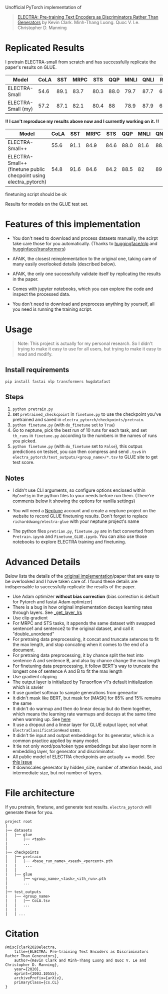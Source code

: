 Unofficial PyTorch implementation of 

> [ELECTRA: Pre-training Text Encoders as Discriminators Rather Than Generators](https://arxiv.org/abs/2003.10555)
> by Kevin Clark. Minh-Thang Luong. Quoc V. Le. Christopher D. Manning

# Replicated Results
I pretrain ELECTRA-small from scratch and has successfully replicate the paper's results on GLUE. 

|Model|CoLA|SST|MRPC|STS|QQP|MNLI|QNLI|RTE|Avg.|
|---|---|---|---|---|---|---|---|---|---|
|ELECTRA-Small|54.6|89.1|83.7|80.3|88.0|79.7|87.7|60.8|78.0|
|ELECTRA-Small (my)|57.2|87.1|82.1|80.4|88|78.9|87.9|63.1|78.08

**!! I can't reproduce my results above now and I currently working on it. !!**

|Model|CoLA|SST|MRPC|STS|QQP|MNLI|QNLI|RTE|Avg.|
|---|---|---|---|---|---|---|---|---|---|
|ELECTRA-Small++|55.6|91.1|84.9|84.6|88.0|81.6|88.3|6.36|79.7|
|ELECTRA-Small++ (finetune public checpoint using electra_pytorch)|54.8|91.6|84.6|84.2|88.5|82|89|64.7|79.92

finetuning script should be ok

Results for models on the GLUE test set.

# Features of this implementation

- You don't need to download and process datasets manually, the scirpt take care those for you automatically. (Thanks to [huggingface/nlp](https://github.com/huggingface/nlp) and [hugginface/transformers](https://github.com/huggingface/transformers))

- AFAIK, the closest reimplementation to the original one, taking care of many easily overlooked details (described below). 

- AFAIK, the only one successfully validate itself by replicating the results in the paper.

- Comes with jupyter notebooks, which you can explore the code and inspect the processed data.

- You don't need to download and preprocess anything by yourself, all you need is running the training script.

# Usage
> Note: This project is actually for my personal research. So I didn't trying to make it easy to use for all users, but trying to make it easy to read and modify.

## Install requirements
`pip install fastai nlp transformers hugdatafast`

## Steps
1. `python pretrain.py`
2. set `pretrained_checkcpoint` in `finetune.py` to use the checkpoint you've pretrained and saved in `electra_pytorch/checkpoints/pretrain`. 
3. `python finetune.py` (with `do_finetune` set to `True`)
4. Go to neptune, pick the best run of 10 runs for each task, and set `th_runs` in `finetune.py` according to the numbers in the names of runs you picked.
5. `python finetune.py` (with `do_finetune` set to `False`), this outpus predictions on testset, you can then compress and send `.tsv`s in `electra_pytorch/test_outputs/<group_name>/*.tsv` to GLUE site to get test score.

## Notes
- I didn't use CLI arguments, so configure options enclosed within `MyConfig` in the python files to your needs before run them. (There're comments below it showing the options for vanilla settings)

- You will need a [Neptune](https://neptune.ai) account and create a neptune project on the website to record GLUE finetuning results. Don't forget to replace `richarddwang/electra-glue` with your neptune project's name

- The python files `pretrian.py`, `finetune.py` are in fact converted from `Pretrain.ipynb` and `Finetune_GLUE.ipynb`. You can also use those notebooks to explore ELECTRA training and finetuning.

# Advanced Details
Below lists the details of the [original implementation](https://github.com/google-research/electra)/paper that are easy to be overlooked and I have taken care of. I found these details are indispensable to successfully replicate the results of the paper.
- Use Adam optimizer **without bias correction** (bias correction is default for Pytorch and fastai Adam optimizer)
- There is a bug in how original implementation decays learning rates through layers. See [_get_layer_lrs](https://github.com/google-research/electra/blob/79111328070e491b287c307906701ebc61091eb2/model/optimization.py#L186)
- Use clip gradient
- For MRPC and STS tasks, it appends the same dataset with swapped sentence1 and sentence2 to the original dataset, and call it "double_unordered"
- For pretraing data preprocessing, it concat and truncate setences to fit the max length, and stop concating when it comes to the end of a document.
- For pretraing data preprocessing, it by chance split the text into sentence A and sentence B, and also by chance change the max length
- For finetuning data preprocessing, it follow BERT's way to truncate the longest one of sentence A and B to fit the max length
- Use gradient clipping
- The output layer is initialized by Tensorflow v1's default initialization which is xavier
- It use gumbel softmax to sample generations from geneartor
- It didn't mask like BERT, but mask for [MASK] for 85% and 15% remains the same
- It didn't do warmup and then do linear decay but do them together, which means the learning rate warmups and decays at the same time when warming up. See [here](https://github.com/google-research/electra/blob/79111328070e491b287c307906701ebc61091eb2/model/optimization.py#L36-L43)
- It use a dropout and a linear layer for GLUE output layer, not what `ElectraClassificationHead` uses.
- It didn't tie input and output embeddings for its generator, which is a common practice applied by many model.
- It tie not only word/pos/token type embeddings but also layer norm in embedding layer, for generator and discriminator.
- All public model of ELECTRA checkpoints are actually ++ model. See [this issue](https://github.com/google-research/electra/issues/68)
- It downscales generator by hidden_size, number of attention heads, and intermediate size, but not number of layers.

# File architecture
If you pretrain, finetune, and generate test results. `electra_pytorch` will generate these for you.
```
project root
|
|── datasets
|   |── glue
|       |── <task>
|       ...
|
|── checkpoints
|   |── pretrain
|   |   |── <base_run_name>_<seed>_<percent>.pth
|   |    ...
|   |
|   |── glue
|       |── <group_name>_<task>_<ith_run>.pth
|       ...
|
|── test_outputs
|   |── <group_name>
|   |   |── CoLA.tsv
|   |   ...
|   | 
|   | ...
```

# Citation
```
@misc{clark2020electra,
    title={ELECTRA: Pre-training Text Encoders as Discriminators Rather Than Generators},
    author={Kevin Clark and Minh-Thang Luong and Quoc V. Le and Christopher D. Manning},
    year={2020},
    eprint={2003.10555},
    archivePrefix={arXiv},
    primaryClass={cs.CL}
}
```
